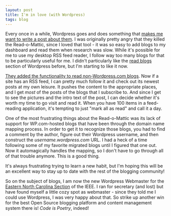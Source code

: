 ```yaml
---
layout: post
title: I'm in love (with Wordpress)
tags: blog
---
```


Every once in a while, Wordpress goes and does something that <a href="http://isharacomix.org/2011/10/20/me-and-wordpress">makes me want to write a post about them</a>. I was originally pretty angry that they killed the Read-o-Mattic, since I loved that tool - it was so easy to add blogs to my dashboard and read them when research was slow. While it's possible for me to use my desktop RSS feed reader, I follow way too many blogs for that to be particularly useful for me. I didn't particularly like the <a href="http://wordpress.com/read">read blogs</a> section of Wordpress before, but I'm starting to like it now.

[They added the functionality to read non-Wordpress.com blogs](http://en.blog.wordpress.com/2012/01/20/read-blogs/). Now if a site has an RSS feed, I can pretty much follow it and check out its newest posts at my own leisure. It pushes the content to the appropriate places, and I get <i>most</i> of the posts of the blogs that I subscribe to. And since I get to see the pictures and the intro text of the post, I can decide whether it's worth my time to go visit and read it. When you have 100 items in a feed-reading application, it's tempting to just "mark all as read" and call it a day.

One of the most frustrating things about the Read-o-Mattic was its lack of support for WP.com-hosted blogs that have been through the domain name mapping process. In order to get it to recognize those blogs, you had to find a comment by the author, figure out their Wordpress username, and then construct the <i>username.wordpress.com</i> URL. I had a heck of a time following some of my favorite migrated blogs until I figured that one out. Now it automagically handles the mapping, so I don't have to go through all of that trouble anymore. This is a good thing.

It's always frustrating trying to learn a new habit, but I'm hoping this will be an excellent way to stay up to date with the rest of the blogging community!

So on the subject of blogs, I am now the new Wordpress Webmaster for the <a href="http://sites.ieee.org/encs">Eastern North Carolina Section</a> of the IEEE. I ran for secretary (and lost) but have found myself a little cozy spot as webmaster - since they told me I could use Wordpress, I was very happy about that. So strike up another win for the best Open Source blogging platform and content management system there is! <i>Code is Poetry</i>, indeed!
